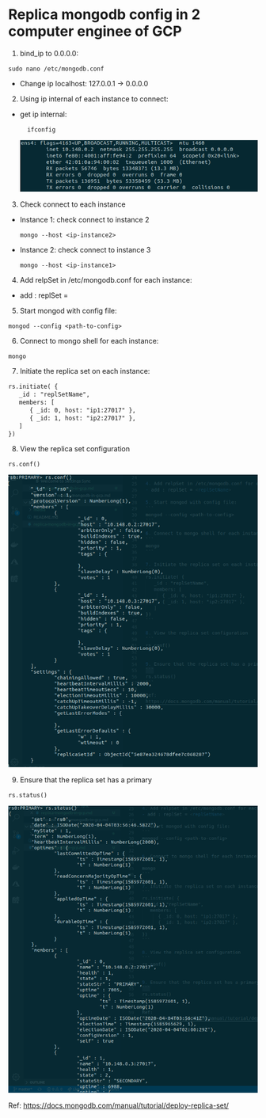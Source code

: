 # Replica mongodb config in 2 computer enginee of GCP
1. bind_ip to 0.0.0.0:
```
sudo nano /etc/mongodb.conf
```
- Change ip localhost: 127.0.0.1 -> 0.0.0.0

2. Using ip internal of each instance to connect:
- get ip internal:
  ```
    ifconfig
  ```
  ![](media/cap1.png)

3. Check connect to each instance
- Instance 1: check connect to instance 2
  ```
  mongo --host <ip-instance2>
  ```
- Instance 2: check connect to instance 3
  ```
  mongo --host <ip-instance1>
  ```

4. Add relpSet in /etc/mongodb.conf for each instance:
- add : replSet = <replSetName>

5. Start mongod with config file:
```
mongod --config <path-to-config>
```

6. Connect to mongo shell for each instance:
```
mongo
```

7. Initiate the replica set on each instance:
```
rs.initiate( {
   _id : "replSetName",
   members: [
      { _id: 0, host: "ip1:27017" },
      { _id: 1, host: "ip2:27017" },
   ]
})
```

8. View the replica set configuration
```
rs.conf()
```
![](media/cap3.png)

9. Ensure that the replica set has a primary
```
rs.status()
```
![](media/cap2.png)

Ref: 
https://docs.mongodb.com/manual/tutorial/deploy-replica-set/